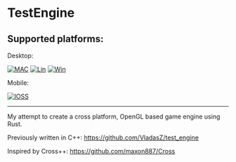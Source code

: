 # TestEngine

## Supported platforms:

[MAC1]: https://github.com/vladasz/rust_sand/actions/workflows/mac.yml/badge.svg
[LIN1]: https://github.com/vladasz/rust_sand/actions/workflows/linux.yml/badge.svg
[WIN1]: https://github.com/vladasz/rust_sand/actions/workflows/windows.yml/badge.svg
[IOSS1]: https://github.com/vladasz/rust_sand/actions/workflows/ios_sim.yml/badge.svg
[IOSD1]: https://github.com/vladasz/rust_sand/actions/workflows/ios_dev.yml/badge.svg

[LMAC]: https://github.com/VladasZ/rust_sand/actions/workflows/mac.yml
[LLIN]: https://github.com/VladasZ/rust_sand/actions/workflows/linux.yml
[LWIN]: https://github.com/VladasZ/rust_sand/actions/workflows/windows.yml
[LIOSS]: https://github.com/VladasZ/rust_sand/actions/workflows/ios_sim.yml
[LIOSD]: https://github.com/VladasZ/rust_sand/actions/workflows/ios_dev.yml

Desktop:

[![MAC][MAC1]][LMAC]
[![Lin][LIN1]][LLIN]
[![Win][WIN1]][LWIN]

Mobile:

[![IOSS][IOSS1]][LIOSS]


---

My attempt to create a cross platform, OpenGL based game engine using Rust.

Previously written in C++: https://github.com/VladasZ/test_engine 

Inspired by Cross++: https://github.com/maxon887/Cross